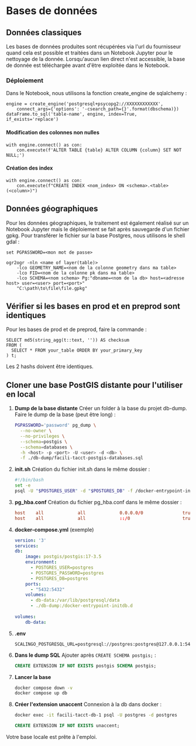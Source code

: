 # Bases de données

## Données classiques

Les bases de données produites sont récupérées via l'url du fournisseur quand cela est possible et traitées dans un Notebook Jupyter pour le nettoyage de la donnée.
Lorsqu'aucun lien direct n'est accessible, la base de donnée est téléchargée avant d'être exploitée dans le Notebook.

### Déploiement

Dans le Notebook, nous utilisons la fonction create_engine de sqlalchemy :

```
engine = create_engine('postgresql+psycopg2://XXXXXXXXXXXX',
    connect_args={'options': '-csearch_path={}'.format(dbschema)})
dataFrame.to_sql('table-name', engine, index=True, if_exists='replace')
```

#### Modification des colonnes non nulles

```
with engine.connect() as con:
    con.execute(f'ALTER TABLE {table} ALTER COLUMN {column} SET NOT NULL;')
```

#### Création des index

```
with engine.connect() as con:
    con.execute(f"CREATE INDEX <nom_index> ON <schema>.<table> (<column>)")
```

## Données géographiques

Pour les données géographiques, le traitement est également réalisé sur un Notebook Jupyter mais le déploiement se fait après sauvegarde d'un fichier gpkg.
Pour transférer le fichier sur la base Postgres, nous utilisons le shell gdal :

```
set PGPASSWORD=<mon mot de passe>

ogr2ogr -nln <name of layer(table)>
    -lco GEOMETRY_NAME=<nom de la colonne geometry dans ma table>
    -lco FID=<nom de la colonne pk dans ma table>
    -lco SCHEMA=<nom schema> Pg:"dbname=<nom de la db> host=<adresse host> user=<user> port=<port>"
    "C:\path\to\file\file.gpkg"
```
## Vérifier si les bases en prod et en preprod sont identiques

Pour les bases de prod et de preprod, faire la commande :
```
SELECT md5(string_agg(t::text, '')) AS checksum
FROM (
  SELECT * FROM your_table ORDER BY your_primary_key
) t;

```

Les 2 hashs doivent être identiques.

## Cloner une base PostGIS distante pour l'utiliser en local

1. **Dump de la base distante**
    Créer un folder à la base du projet db-dump.
    Faire le dump de la base (peut être long) :
    ```bash
    PGPASSWORD='password' pg_dump \
      --no-owner \
      --no-privileges \
      --schema=postgis \
      --schema=databases \
      -h <host> -p <port> -U <user> -d <db> \
      -f ./db-dump/facili-tacct-postgis-databases.sql
    ```

2. **init.sh**
    Création du fichier init.sh dans le même dossier : 
    ```bash
    #!/bin/bash
    set -e
    psql -U "$POSTGRES_USER" -d "$POSTGRES_DB" -f /docker-entrypoint-initdb.d/facili-tacct-postgis-databases.sql
    ```

3. **pg_hba.conf**
    Création du fichier pg_hba.conf dans le même dossier :
    ```conf
    host    all             all             0.0.0.0/0               trust
    host    all             all             ::/0                    trust
    ```

4. **docker-compose.yml** (exemple)
    ```yaml
    version: '3'
    services:
    db:
        image: postgis/postgis:17-3.5
        environment:
          - POSTGRES_USER=postgres
          - POSTGRES_PASSWORD=postgres
          - POSTGRES_DB=postgres
        ports:
          - "5432:5432"
        volumes:
          - db-data:/var/lib/postgresql/data
          - ./db-dump:/docker-entrypoint-initdb.d
        
    volumes:
        db-data:
    ```

5. **.env**
    ```env
    SCALINGO_POSTGRESQL_URL=postgresql://postgres:postgres@127.0.0.1:5432/postgres
    ```

6. **Dans le dump SQL**
    Ajouter après `CREATE SCHEMA postgis;` :
    ```sql
    CREATE EXTENSION IF NOT EXISTS postgis SCHEMA postgis;
    ```

7. **Lancer la base**
    ```bash
    docker compose down -v
    docker compose up db
    ```

8. **Créer l'extension unaccent**
    Connexion à la db dans docker : 
    ```bash
    docker exec -it facili-tacct-db-1 psql -U postgres -d postgres
    ```
    ```sql
    CREATE EXTENSION IF NOT EXISTS unaccent;
    ```

Votre base locale est prête à l'emploi.
